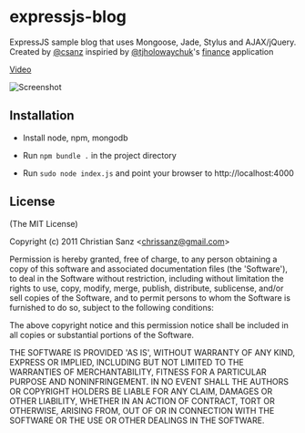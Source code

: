 # expressjs-blog

ExpressJS sample blog that uses Mongoose, Jade, Stylus and AJAX/jQuery. Created by [@csanz](htt://twitter.com/csanz) inspiried by [@tjholowaychuk](http://twitter.com/@tjholowaychuk)'s [finance](https://github.com/visionmedia/finance) application

[Video](http://www.screenr.com/g59)

![Screenshot](https://github.com/csanz/expressjs-blog/raw/master/public/sample.png)

## Installation

- Install node, npm, mongodb

- Run `npm bundle .` in the project directory

- Run `sudo node index.js` and point your browser to http://localhost:4000

## License 

(The MIT License)

Copyright (c) 2011 Christian Sanz &lt;chrissanz@gmail.com&gt;

Permission is hereby granted, free of charge, to any person obtaining
a copy of this software and associated documentation files (the
'Software'), to deal in the Software without restriction, including
without limitation the rights to use, copy, modify, merge, publish,
distribute, sublicense, and/or sell copies of the Software, and to
permit persons to whom the Software is furnished to do so, subject to
the following conditions:

The above copyright notice and this permission notice shall be
included in all copies or substantial portions of the Software.

THE SOFTWARE IS PROVIDED 'AS IS', WITHOUT WARRANTY OF ANY KIND,
EXPRESS OR IMPLIED, INCLUDING BUT NOT LIMITED TO THE WARRANTIES OF
MERCHANTABILITY, FITNESS FOR A PARTICULAR PURPOSE AND NONINFRINGEMENT.
IN NO EVENT SHALL THE AUTHORS OR COPYRIGHT HOLDERS BE LIABLE FOR ANY
CLAIM, DAMAGES OR OTHER LIABILITY, WHETHER IN AN ACTION OF CONTRACT,
TORT OR OTHERWISE, ARISING FROM, OUT OF OR IN CONNECTION WITH THE
SOFTWARE OR THE USE OR OTHER DEALINGS IN THE SOFTWARE.